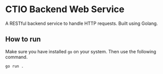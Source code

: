 # CTIO Backend Web Service

A RESTful backend service to handle HTTP requests. Built using Golang.

## How to run

Make sure you have installed `go` on your system. Then use the following command.

```
go run .
```